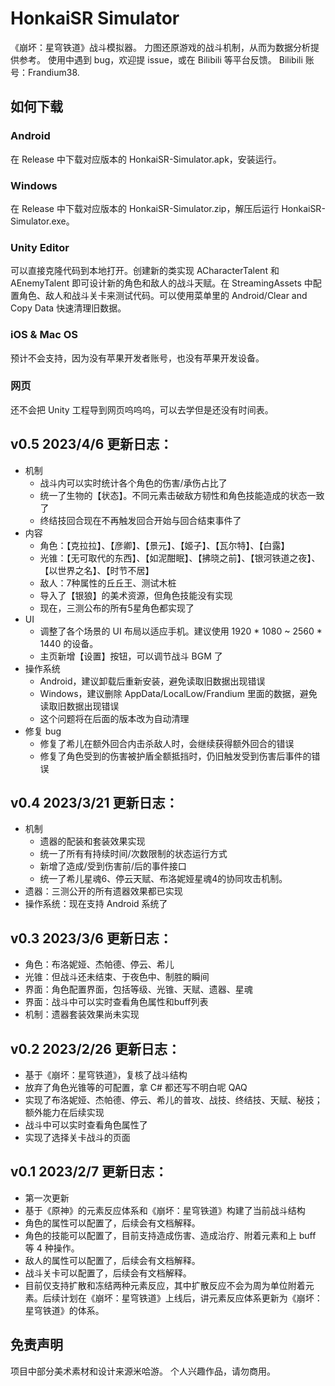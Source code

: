 # HonkaiSR Simulator
《崩坏：星穹铁道》战斗模拟器。
力图还原游戏的战斗机制，从而为数据分析提供参考。
使用中遇到 bug，欢迎提 issue，或在 Bilibili 等平台反馈。
Bilibili 账号：Frandium38.

## 如何下载
### Android
在 Release 中下载对应版本的 HonkaiSR-Simulator.apk，安装运行。
### Windows
在 Release 中下载对应版本的 HonkaiSR-Simulator.zip，解压后运行 HonkaiSR-Simulator.exe。
### Unity Editor
可以直接克隆代码到本地打开。创建新的类实现 ACharacterTalent 和 AEnemyTalent 即可设计新的角色和敌人的战斗天赋。在 StreamingAssets 中配置角色、敌人和战斗关卡来测试代码。可以使用菜单里的 Android/Clear and Copy Data 快速清理旧数据。
### iOS & Mac OS
预计不会支持，因为没有苹果开发者账号，也没有苹果开发设备。
### 网页
还不会把 Unity 工程导到网页呜呜呜，可以去学但是还没有时间表。

## v0.5 2023/4/6 更新日志：
- 机制
  + 战斗内可以实时统计各个角色的伤害/承伤占比了
  + 统一了生物的【状态】。不同元素击破敌方韧性和角色技能造成的状态一致了
  + 终结技回合现在不再触发回合开始与回合结束事件了
- 内容
  + 角色：【克拉拉】、【彦卿】、【景元】、【姬子】、【瓦尔特】、【白露】
  + 光锥：【无可取代的东西】、【如泥酣眠】、【拂晓之前】、【银河铁道之夜】、【以世界之名】、【时节不居】
  + 敌人：7种属性的丘丘王、测试木桩
  + 导入了【银狼】的美术资源，但角色技能没有实现
  + 现在，三测公布的所有5星角色都实现了
- UI
  + 调整了各个场景的 UI 布局以适应手机。建议使用 1920 \* 1080 ~ 2560 \* 1440 的设备。
  + 主页新增【设置】按钮，可以调节战斗 BGM 了
- 操作系统
  + Android，建议卸载后重新安装，避免读取旧数据出现错误
  + Windows，建议删除 AppData/LocalLow/Frandium 里面的数据，避免读取旧数据出现错误
  + 这个问题将在后面的版本改为自动清理
- 修复 bug
  + 修复了希儿在额外回合内击杀敌人时，会继续获得额外回合的错误
  + 修复了角色受到的伤害被护盾全额抵挡时，仍旧触发受到伤害后事件的错误

## v0.4 2023/3/21 更新日志：
- 机制
  + 遗器的配装和套装效果实现
  + 统一了所有有持续时间/次数限制的状态运行方式
  + 新增了造成/受到伤害前/后的事件接口
  + 统一了希儿星魂6、停云天赋、布洛妮娅星魂4的协同攻击机制。
- 遗器：三测公开的所有遗器效果都已实现
- 操作系统：现在支持 Android 系统了

## v0.3 2023/3/6 更新日志：
- 角色：布洛妮娅、杰帕德、停云、希儿
- 光锥：但战斗还未结束、于夜色中、制胜的瞬间
- 界面：角色配置界面，包括等级、光锥、天赋、遗器、星魂
- 界面：战斗中可以实时查看角色属性和buff列表
- 机制：遗器套装效果尚未实现

## v0.2 2023/2/26 更新日志：
- 基于《崩坏：星穹铁道》，复核了战斗结构
- 放弃了角色光锥等的可配置，拿 C# 都还写不明白呢 QAQ
- 实现了布洛妮娅、杰帕德、停云、希儿的普攻、战技、终结技、天赋、秘技；额外能力在后续实现
- 战斗中可以实时查看角色属性了
- 实现了选择关卡战斗的页面

## v0.1 2023/2/7 更新日志：
- 第一次更新
- 基于《原神》的元素反应体系和《崩坏：星穹铁道》构建了当前战斗结构
- 角色的属性可以配置了，后续会有文档解释。
- 角色的技能可以配置了，目前支持造成伤害、造成治疗、附着元素和上 buff 等 4 种操作。
- 敌人的属性可以配置了，后续会有文档解释。
- 战斗关卡可以配置了，后续会有文档解释。
- 目前仅支持扩散和冻结两种元素反应，其中扩散反应不会为周为单位附着元素。后续计划在《崩坏：星穹铁道》上线后，讲元素反应体系更新为《崩坏：星穹铁道》的体系。

## 免责声明
项目中部分美术素材和设计来源米哈游。
个人兴趣作品，请勿商用。
